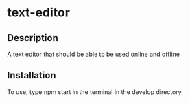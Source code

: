 # text-editor

## Description

A text editor that should be able to be used online and offline

## Installation

To use, type npm start in the terminal in the develop directory.